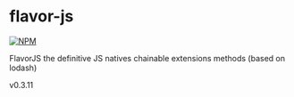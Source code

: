 # flavor-js

[![NPM](https://nodei.co/npm/flavor-js.png?downloads=true&downloadRank=true&stars=true)](https://nodei.co/npm/flavor-js/)

FlavorJS the definitive JS natives chainable extensions methods (based on lodash)

v0.3.11
